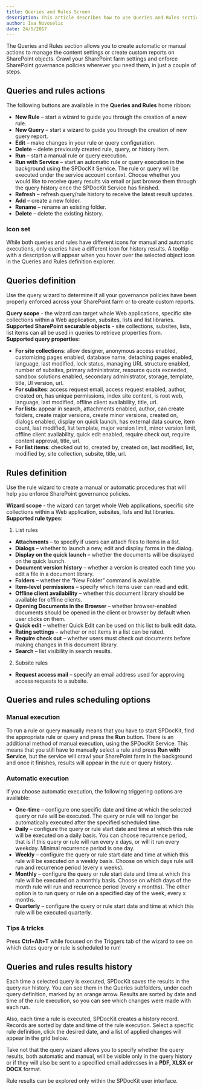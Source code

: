 ```yaml
---
title: Queries and Rules Screen
description: This article describes how to use Queries and Rules section to enforce SharePoint governance policies or create custom reports for SharePoint securable objects.
author: Iva Novoselic
date: 24/5/2017
---
```


The Queries and Rules section allows you to create automatic or manual actions to manage the content settings or create custom reports on SharePoint objects. Crawl your SharePoint farm settings and enforce SharePoint governance policies wherever you need them, in just a couple of steps.

## Queries and rules actions
The following buttons are available in the __Queries and Rules__ home ribbon:
* __New Rule__ – start a wizard to guide you through the creation of a new rule.
* __New Query__ – start a wizard to guide you through the creation of new query report.
* __Edit__ – make changes in your rule or query configuration.
* __Delete__ – delete previously created rule, query, or history item.
* __Run__ – start a manual rule or query execution.
* __Run with Service__ – start an automatic rule or query execution in the background using the SPDocKit Service. The rule or query will be executed under the service account context. Choose whether you would like to receive query results via email or just browse them through the query history once the SPDocKit Service has finished.
* __Refresh__ – refresh query/rule history to receive the latest result updates.
* __Add__ – create a new folder.
* __Rename__ – rename an existing folder.
* __Delete__ – delete the existing history.

### Icon set
While both queries and rules have different icons for manual and automatic executions, only queries have a different icon for history results. A tooltip with a description will appear when you hover over the selected object icon in the Queries and Rules definition explorer.

## Queries definition
Use the query wizard to determine if all your governance policies have been properly enforced across your SharePoint farm or to create custom reports.

__Query scope__ - the wizard can target whole Web applications, specific site collections within a Web application, subsites, lists and list libraries.  
__Supported SharePoint securable objects__ - site collections, subsites, lists, list items can all be used in queries to retrieve properties from.  
__Supported query properties:__
* __For site collections__: allow designer, anonymous access enabled, customizing pages enabled, database name, detaching pages enabled, language, last modified, lock status, managing URL structure enabled, number of subsites, primary administrator, resource quota exceeded, sandbox solutions enabled, secondary administrator, storage, template, title, UI version, url.
* __For subsites__: access request email, access request enabled, author, created on, has unique permissions, index site content, is root web, language, last modified, offline client availability, title, url.
* __For lists__: appear in search, attachments enabled, author, can create folders, create major versions, create minor versions, created on, dialogs enabled, display on quick launch, has external data source, item count, last modified, list template, major version limit, minor version limit, offline client availability, quick edit enabled, require check out, require content approval, title, url.
* __For list items__: checked out to, created by, created on, last modified, list, modified by, site collection, subsite, title, url.

## Rules definition
Use the rule wizard to create a manual or automatic procedures that will help you enforce SharePoint governance policies.

__Wizard scope__ - the wizard can target whole Web applications, specific site collections within a Web application, subsites, lists and list libraries.  
__Supported rule types__:
1. List rules
  * __Attachments__ – to specify if users can attach files to items in a list.
  * __Dialogs__ – whether to launch a new, edit and display forms in the dialog.
  * __Display on the quick launch__ – whether the documents will be displayed on the quick launch.
  * __Document version history__ – whether a version is created each time you edit a file in a document library.
  * __Folders__ – whether the “New Folder” command is available.
  * __Item-level permissions__ – specify which items user can read and edit.
  * __Offline client availability__ – whether this document library should be available for offline clients.
  * __Opening Documents in the Browser__ – whether browser-enabled documents should be opened in the client or browser by default when user clicks on them.
  * __Quick edit__ – whether Quick Edit can be used on this list to bulk edit data.
  * __Rating settings__ – whether or not items in a list can be rated.
  * __Require check out__ – whether users must check out documents before making changes in this document library.
   * __Search__ – list visibility in search results.

2. Subsite rules
  * __Request access mail__ – specify an email address used for approving access requests to a subsite.

## Queries and rules scheduling options
### Manual execution
To run a rule or query manually means that you have to start SPDocKit, find the appropriate rule or query and press the __Run__ button. There is an additional method of manual execution, using the SPDocKit Service. This means that you still have to manually select a rule and press __Run with Service__, but the service will crawl your SharePoint farm in the background and once it finishes, results will appear in the rule or query history.

### Automatic execution

If you choose automatic execution, the following triggering options are available:

*  __One-time__ – configure one specific date and time at which the selected query or rule will be executed. The query or rule will no longer be automatically executed after the specified scheduled time.
* __Daily__ – configure the query or rule start date and time at which this rule will be executed on a daily basis. You can choose recurrence period, that is if this query or rule will run every x days, or will it run every weekday. Minimal recurrence period is one day.
* __Weekly__ – configure the query or rule start date and time at which this rule will be executed on a weekly basis. Choose on which days rule will run and recurrence period (every x weeks).
* __Monthly__ – configure the query or rule start date and time at which this rule will be executed on a monthly basis. Choose on which days of the month rule will run and recurrence period (every x months). The other option is to run query or rule on a specified day of the week, every x months.
* __Quarterly__ –  configure the query or rule start date and time at which this rule will be executed quarterly.

### Tips & tricks
Press __Ctrl+Alt+T__ while focused on the Triggers tab of the wizard to see on which dates query or rule is scheduled to run!

## Queries and rules results history
Each time a selected query is executed, SPDocKit saves the results in the query run history. You can see them in the Queries subfolders, under each query definition, marked by an orange arrow. Results are sorted by date and time of the rule execution, so you can see which changes were made with each run.

Also, each time a rule is executed, SPDocKit creates a history record. Records are sorted by date and time of the rule execution. Select a specific rule definition, click the desired date, and a list of applied changes will appear in the grid below.

Take not that the query wizard allows you to specify whether the query results, both automatic and manual, will be visible only in the query history or if they will also be sent to a specified email addresses in a __PDF, XLSX or DOCX__ format. 
 
Rule results can be explored only within the SPDocKit user interface.